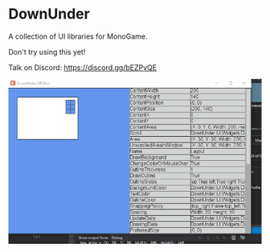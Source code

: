 # DownUnder
A collection of UI libraries for MonoGame.

Don't try using this yet!

Talk on Discord: https://discord.gg/bEZPvQE

![Preview](/Images/good_ui.gif)
